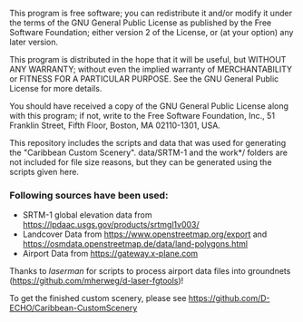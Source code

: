 This program is free software; you can redistribute it and/or
modify it under the terms of the GNU General Public License
as published by the Free Software Foundation; either version 2
of the License, or (at your option) any later version.

This program is distributed in the hope that it will be useful,
but WITHOUT ANY WARRANTY; without even the implied warranty of
MERCHANTABILITY or FITNESS FOR A PARTICULAR PURPOSE.  See the
GNU General Public License for more details.

You should have received a copy of the GNU General Public License
along with this program; if not, write to the Free Software
Foundation, Inc., 51 Franklin Street, Fifth Floor, Boston, MA  02110-1301, USA.

This repository includes the scripts and data that was used for generating the "Caribbean Custom Scenery". data/SRTM-1 and the work*/ folders are not included for file size reasons, but they can be generated using the scripts given here.

### Following sources have been used:

* SRTM-1 global elevation data from https://lpdaac.usgs.gov/products/srtmgl1v003/
* Landcover Data from https://www.openstreetmap.org/export and https://osmdata.openstreetmap.de/data/land-polygons.html
* Airport Data from https://gateway.x-plane.com

Thanks to _laserman_ for scripts to process airport data files into groundnets (https://github.com/mherweg/d-laser-fgtools)!

To get the finished custom scenery, please see https://github.com/D-ECHO/Caribbean-CustomScenery


